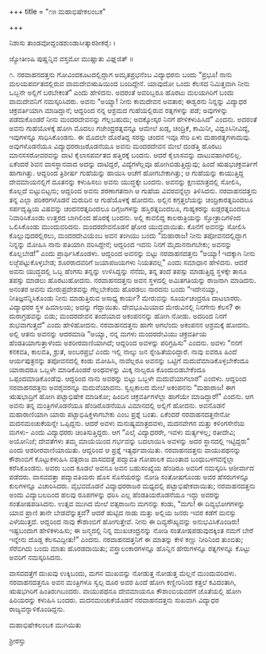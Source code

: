 +++
title = "೧೫ ಮಹಾಭಿಷೇಕಲಂಬಕ"

+++


ನಿಶಾಸು ತಾಂಡವೋದ್ದಂಡಶುಂಡಾಸೀತ್ಕಾರಶೀಕರೈಃ ।

ಜ್ಯೋತೀಂಷಿ ಪುಷ್ಣನ್ನಿವ ವಸ್ತಮೋ ಮುಷ್ಣಾತು ವಿಘ್ನಜಿತ್ ॥

೧. ನರವಾಹನದತ್ತನು ಗೋವಿಂದಕೂಟದಲ್ಲಿದ್ದಾಗ ಅಮೃತಪ್ರಭನೆಂಬ ವಿದ್ಯಾಧರನು ಬಂದು “ಪ್ರಭೂ! ನಾನು ಮಲಯಪರ್ವತದಲ್ಲಿರುವ ವಾಮದೇವಋಷಿಯಿಂದ ಬಂದಿದ್ದೇನೆ. ಯಾವುದೋ ಒಂದು ಕೆಲಸದ ನಿಮಿತ್ತವಾಗಿ ನೀನು ಒಬ್ಬನೇ ಅಲ್ಲಿಗೆ ಬರಬೇಕಂತೆ” ಎಂದು ಹೇಳಿದನು. ಅದರಂತೆ ಅವರಿಬ್ಬರೂ ಹೊರಟು ಮಲಯಗಿರಿಗೆ ಬಂದು ವಾಮದೇವನಿಗೆ ನಮಸ್ಕರಿಸಿದರು. ಅವನು “ಅಯ್ಯಾ! ನೀನು ಕಾಮದೇವನ ಅವತಾರ; ಈಶ್ವರನು ನಿನ್ನನ್ನು ವಿದ್ಯಾಧರ ಚಕ್ರವರ್ತಿಯಾಗಿ ಮಾಡಿದ್ದಾನೆ; ಆದ್ದರಿಂದ ನನ್ನ ಆಶ್ರಮದ ಗುಹೆಯಲ್ಲಿರುವ ರತ್ನಗಳನ್ನು ಪಡೆ; ಅವುಗಳನ್ನು ಪಡೆದುಕೊಂಡರೆ ನೀನು ಮಂದರದೇವನನ್ನು ಗೆಲ್ಲಬಹುದು; ಅದಕ್ಕೋಸ್ಕರ ನಿನಗೆ ಹೇಳಿಕಳುಹಿಸಿದೆ” ಎಂದನು. ಅದರಂತೆ ಅವನು ಗುಹೆಯೊಳಕ್ಕೆ ಹೋಗಿ ಮೊದಲು ಗಜೇಂದ್ರರತ್ನವನ್ನೂ ಆಮೇಲೆ ಖಡ್ಗ, ಚಂದ್ರಿಕೆ, ಕಾಮಿನೀ, ವಿಧ್ವಂಸಿನೀವಿದ್ಯೆ, ಇವುಗಳನ್ನೂ ಸಾಧಿಸಿಕೊಂಡನು. ಈ ಮೊದಲೇ ದೊರೆತಿದ್ದ ಸರಸ್ಸು ಚಂದನ ಇವೂ ಸೇರಿ ಏಳು ಮಹಾರತ್ನಗಳಾದುವು. ಅವುಗಳೊಡನೆಯೂ ವಿದ್ಯಾಧರರಾಜರೊಡನೆಯೂ ಅವನು ಮಂದರದೇವನ ಮೇಲೆ ದಂಡೆತ್ತಿ ಹೊರಟು ಮಾನಸಸರೋವರವನ್ನು ದಾಟಿ ಕೈಲಾಸಪರ್ವತದ ಹತ್ತಿರಕ್ಕೆ ಬಂದನು. ಆದರೆ ಕೈಲಾಸವನ್ನು ದಾಟುವಹಾಗಿರಲಿಲ್ಲ. ಏಕೆಂದರೆ ಶಿವನ ವಾಸಸ್ಥಾನವಾದ ಅದನ್ನು ದಾಟಿದ್ದರೆ, ವಿದ್ಯೆಗಳೆಲ್ಲವೂ ಹೋಗಿಬಿಡುತ್ತಿದ್ದುವು; ಹಿಂದೆ ಋಷಭಚಕ್ರವರ್ತಿಗೆ ಹಾಗಾಗಿತ್ತು. ಆದ್ದರಿಂದ ತ್ರಿಶೀರ್ಷ ಗುಹೆಯನ್ನು ಹಾಯಿಸಿ ಆಚೆಗೆ ಹೋಗಬೇಕಾಗಿತ್ತು; ಆ ಗುಹೆಯನ್ನು ಕಾಯುತ್ತಿದ್ದ ದೇವಮಾಯನಲ್ಲಿಗೆ ದೂತನನ್ನು ಕಳುಹಿಸಲು ಅವನು ಯುದ್ಧಕ್ಕೇ ಬಂದನು. ಅವನನ್ನು ಕ್ಷಣಮಾತ್ರದಲ್ಲಿ ಸೋಲಿಸಿ, ಕೊಲ್ಲದೆ ಬಿಟ್ಟುಬಿಟ್ಟನು; ಆದ್ದರಿಂದ ಅವನು ಶರಣಾಗತನಾಗಿ ಆ ಗುಹೆಯ ವಿವರವನ್ನೆಲ್ಲಾ ತಿಳಿಸಿದನು. ನರವಾಹನದತ್ತನು ತನ್ನ ಎಲ್ಲಾ ಪರಿಕರಗಳೊಡನೆ ಮರುದಿನ ಆ ಗುಹೆಯೊಳಕ್ಕೆ ಹೋದನು. ಅಲ್ಲಿನ ಕಗ್ಗತ್ತಲೆಯನ್ನು ಚಂದ್ರಿಕಾರತ್ನದಿಂದಲೂ ಸರ್ಪದೃಷ್ಟಿಯ ವಿಷವನ್ನು ಚಂದನರತ್ನದಿಂದಲೂ ದಿಗ್ಗಜಗಳನ್ನು ಹಸ್ತಿರತ್ನದಿಂದಲೂ, ಗುಹ್ಯಕರನ್ನು ಖಡ್ಗರತ್ನದಿಂದಲೂ ನಿವಾರಿಸಿಕೊಂಡು ಉತ್ತರದ ಬಾಗಿಲಿಂದ ಹೊರಕ್ಕೆ ಬಂದನು. ಅಲ್ಲಿ ಕಾವಲಿದ್ದ ಕಾಲರಾತ್ರಿಯನ್ನು ಸ್ತೋತ್ರಾದಿಗಳಿಂದ ಒಲಿಸಿಕೊಂಡು ಮುಂದುವರಿದನು. ಮಂದರದೇವನೊಡನೆ ಘೋರ ಯುದ್ಧವಾಯಿತು. ಕೊನೆಗೆ ಅವನನ್ನು ಸೋಲಿಸಿ ಕೊಲ್ಲುವುದರಲ್ಲಿರಲು, ಮಂದರದೇವಿಯೆಂಬ ಅವನ ತಂಗಿಯು ಬಂದು “ಮಹಾರಾಜ! ನೀನು ತಪೋವನದಲ್ಲಿದ್ದಾಗ ನಿನ್ನನ್ನು ಮೋಹಿಸಿ ನಾನು ಪತಿಯಾಗಿ ವರಿಸಿದ್ದೇನೆ; ಆದ್ದರಿಂದ ಇವನು ನಿನಗೆ ಮೈದುನನಾಗಬೇಕು; ಅವನನ್ನು ಕೊಲ್ಲಬೇಡ!” ಎಂದು ಪ್ರಾರ್ಥಿಸಿಕೊಂಡಳು. ಆದ್ದರಿಂದ ಅವನನ್ನು ಬಿಟ್ಟು ನರವಾಹನದತ್ತನು “ಅಯ್ಯಾ! ಇದಕ್ಕಾಗಿ ನೀನು ಲಜ್ಜೆಪಟ್ಟುಕೊಳ್ಳಬೇಡ; ಶೂರರಾದವರಿಗೆ ಜಯಾಪಜಯಗಳು ನಿಯತವಲ್ಲ” ಎಂದು ಸಮಾಧಾನ ಹೇಳಿದನು. ಆದರೆ ಅವನು ಯುದ್ಧದಲ್ಲಿ ಒಬ್ಬ ಹೆಂಗಸು ತನ್ನನ್ನು ಉಳಿಸಿದ್ದನ್ನು ನೆನೆದು, ತನ್ನ ತಂದೆ ತಪಸ್ಸು ಮಾಡುತ್ತಿದ್ದ ಸ್ಥಳಕ್ಕೇ ತಾನೂ ತಪಸ್ಸು ಮಾಡಲು ಹೊರಟುಹೋದನು. ನರವಾಹನದತ್ತನು ಅವನ ಸ್ಥಳದಲ್ಲಿ ಅಮಿತಗತಿಯನ್ನು ರಾಜನಾಗಿ ಮಾಡಿದನು. ಅನಂತರ ಅವನು ಮೇರುಪ್ರದೇಶವನ್ನು ಗೆಲ್ಲಬೇಕೆಂದು ಹೊರಡಲು ನಾರದನು ಬಂದು “ಇದೇನಯ್ಯಾ, ನೀತಿಜ್ಞನೆನ್ನಿಸಿಕೊಂಡು ನೀನು ಮಾಡುತ್ತಿರುವ ಅಸಾಧ್ಯ ಕಾರ್ಯ? ಮೇರುವನ್ನು ಸೂರ್ಯಚಂದ್ರರೂ ದಾಟಲಾರರು. ವಿದ್ಯಾಧರರ ಸ್ಥಳ ಹಿಮಾಲಯ; ಅದನ್ನು ಗೆದ್ದಾಯಿತು. ದೇವಭೂಮಿಯಾದ ಮೇರುವಿನಲ್ಲಿ ನಿನಗೇನು ಕೆಲಸ? ಈ ದುರಾಗ್ರಹವನ್ನು ಬಿಡು; ಮಂದರದೇವನ ತಂದೆಯಾದ ಅಕಂಪನನನ್ನು ಹೋಗಿ ನೋಡು. ಅದರಿಂದ ನಿನಗೆ ಶುಭವಾಗುತ್ತದೆ” ಎಂದು ಹೇಳಿಹೋದನು. ನರವಾಹನದತ್ತನು ಹಾಗೇ ಆಗಲೆಂದು ಅಕಂಪನನ ಆಶ್ರಮಕ್ಕೆ ಹೋದನು. ಅಲ್ಲಿ ಆತನು ಅವನನ್ನು ಆದರಮಾಡಿ “ಅಯ್ಯಾ, ನನ್ನ ಮಗಳು ಮಂದರದೇವಿಯು ಚಕ್ರವರ್ತಿಯ ಹೆಂಡತಿಯಾಗುತ್ತಾಳೆಂದು ಅಶರೀರವಾಣಿಯಾಗಿದೆ; ಆದ್ದರಿಂದ ಅವಳನ್ನು ಪರಿಗ್ರಹಿಸು” ಎಂದನು. ಅವಳು “ನನಗೆ ಕನಕವತಿ, ಕಾಲವತಿ, ಶ್ರುತೆ, ಅಂಬರಪ್ರಭೆ ಎಂದು ಇಲ್ಲಿ ನಾಲ್ಕು ಜನ ಸ್ನೇಹಿತೆಯರಿದ್ದಾರೆ. ನಾವು ಐವರೂ ಹಿಂದೆ ಆರ್ಯಪುತ್ರನನ್ನು ತಪೋವನದಲ್ಲಿ ಕಂಡು ಮೋಹಿಸಿ, ನಾವೆಲ್ಲರೂ ಅವನನ್ನು ಒಟ್ಟಿಗೆ ಮದುವೆಮಾಡಿಕೊಳ್ಳಬೇಕೆಂದೂ ಯಾರಾದರೂ ಒಬ್ಬಳೇ ಮಾಡಿಕೊಂಡರೆ ಅಂಥವಳನ್ನು ಮಿಕ್ಕ ನಾಲ್ವರೂ ಕೊಂದುಬಿಡಬೇಕೆಂದೂ ಒಪ್ಪಂದಮಾಡಿಕೊಂಡೆವು. ಆದ್ದರಿಂದ ನಾನು ಅವರನ್ನು ಬಿಟ್ಟು ಒಬ್ಬಳೇ ಮದುವೆಯಾಗಲಾರೆ” ಎಂದಳು. ಆದ್ದರಿಂದ ನರವಾಹನದತ್ತನು ಅವರೈವರನ್ನೂ ಮದುವೆಯಾದನು. ಸ್ವಲ್ಪಕಾಲದ ಮೇಲೆ ಅಕಂಪನನು “ಮಹಾರಾಜ! ಈಗ ಋಷಭಾದ್ರಿಗೆ ಹೋಗಿ ಪಟ್ಟಾಭಿಷೇಕ ಮಾಡಿಕೋ; ಹಿಂದಿನ ಚಕ್ರವರ್ತಿಗಳೆಲ್ಲಾ ಹಾಗೆಯೇ ಮಾಡಿದ್ದಾರೆ!” ಎಂದನು. ಆಗ ಅವನು ತನ್ನ ಮಂತ್ರಿಗಳೊಡನೆಯೂ ಹೆಂಡಿರೊಡನೆಯೂ ವಿಮಾನದಲ್ಲಿ ಅಲ್ಲಿಗೆ ಹೋದನು. ಅವನೊಡನೆ ಮಹಾರಾಣಿಯಾಗಿ ಯಾರು ಪಟ್ಟಾಭಿಷಿಕ್ತಳಾಗಬೇಕು ಎಂಬ ಪ್ರಶ್ನೆ ಬಂತು. ಏಕೆಂದರೆ ನರವಾಹನದತ್ತನೇನೋ ಮದನಮಂಚುಕೆಯನ್ನೇ ಒಪ್ಪಿದ್ದನು. ಆದರೆ ಅವಳು ಮನುಷ್ಯಮಾತ್ರದವಳು, ಮದನವೇಗನ ಮತ್ತು ಕಳಿಂಗಸೇನೆಯ ಮಗಳು- ಎಂದು ವಿದ್ಯಾಧರರು ಚಿಂತಿಸುತ್ತಿದ್ದರು. ಆಗ “ಎಲೈ ವಿದ್ಯಾಧರರೇ, ಇವಳು ಮರ್ತ್ಯಳಲ್ಲ; ರತೀದೇವಿ; ಅಯೋನಿಜೆ; ದೇವತೆಗಳು ತಮ್ಮ ಮಾಯೆಯಿಂದ ಗರ್ಭವನ್ನು ಬದಲಾಯಿಸಿ ಅವಳನ್ನು ಅದರ ಸ್ಥಾನದಲ್ಲಿ ಇಟ್ಟಿದ್ದರು” ಎಂದು ಆಶರೀರವಾಣಿಯಾಯಿತು. ಆದ್ದರಿಂದ ಆ ಪ್ರಶ್ನೆ ಇತ್ಯರ್ಥವಾಯಿತು. ನರವಾಹನದತ್ತನು ವಾಯುಪಥನನ್ನು ಕೌಶಾಂಬಿಗೆ ಕೊಟ್ಟುಕಳುಹಿಸಿ ವತ್ಸರಾಜ ವಾಸವದತ್ತೆ ಪದ್ಮಾವತಿ ಗೋಪಾಲಕ ಮುಂತಾದ ಬಂಧುಬಳಗವನ್ನೆಲ್ಲಾ ಕರೆಸಿಕೊಂಡನು. ಅವರು ಬಂದ ಕೂಡಲೆ ಅವನೂ ಅವನ ಬಹುಸಂಖ್ಯೆಯ ಹೆಂಡಿರೂ ಅವರಿಗೆ ನಮಸ್ಕರಿಸಿ ಆಶೀರ್ವಾದ ಪಡೆದರು. ವಾಸವದತ್ತಾ ಪದ್ಮಾವತಿಯರು ಹೊಸ ಸೊಸೆಯರನ್ನು ನೋಡಿ ಸಂತೋಷಗೊಂಡು ಅವರ ಹೆಸರುಗಳನ್ನೂ ಕುಲಗಳನ್ನೂ ವಿಚಾರಿಸಿದರು. ವೈಭವದೊಡನೆ ವಿದ್ಯಾಧರರಾಜರ ಮಧ್ಯದಲ್ಲಿ ಪಟ್ಟಾಭಿಷೇಕವಾಯಿತು; ನರವಾಹನದತ್ತನು ಅಂದು ವಿದ್ಯಾಬಲದಿಂದ ಹಲವು ರೂಪಗಳನ್ನು ಧರಿಸಿ ಎಲ್ಲ ಹೆಂಡತಿಯರೊಡನೆಯೂ ಇದ್ದು ಅವರನ್ನು ಸಂತೋಷಪಡಿಸಿದನು. ಉತ್ಸವ ಮುಗಿದ ಮೇಲೆ ವತ್ಸರಾಜನು ಮಗನನ್ನು ಕಂಡು, “ಮಗು! ಈ ದಿವ್ಯಭೋಗಗಳನ್ನು ಯಾವ ಪ್ರಾಣಿ ತಾನೇ ಬೇಡವೆನ್ನುತ್ತದೆ? ಆದರೆ ಹುಟ್ಟಿದ ನಾಡು ಮತ್ತು ಅಲ್ಲಿಯ ಜನರು ಇವರ ಕಡೆಗೆ ಮನಸ್ಸು ಎಳೆಯುತ್ತದೆ. ಆದ್ದರಿಂದ ನಾವು ಕೌಶಾಂಬಿಗೆ ಹೋಗುತ್ತೇವೆ. ನೀನು ಈ ದಿವ್ಯಸೌಖ್ಯವನ್ನು ಅನುಭವಿಸಿಕೊಂಡಿರು! ಇಷ್ಟಬಂದಾಗ ಹೇಳಿಕಳುಹಿಸು; ಈ ಜನ್ಮದಲ್ಲಿ ನಿನ್ನ ಮುಖಚಂದ್ರನನ್ನು ನೋಡಿ ಸಂತೋಷಪಡುವುದಕ್ಕಿಂತ ನಮಗೆ ಬೇರೆ ಇನ್ನೇನು ದೊಡ್ಡ ಕೆಲಸವಿದ್ದೀತು!” ಎಂದನು. ನರವಾಹನದತ್ತನಿಗೆ ಈ ಮಾತನ್ನು ಕೇಳಿ ಕಣ್ಣು ನೀರಿನಿಂದ ತುಂಬಿತು; ಸೆರೆಬಿಗಿದು ಬಂದು ಮಾತು ಹೊರಡದಾಯಿತು; ವಸ್ತ್ರಾಲಂಕಾರಗಳನ್ನೂ ಹೊನ್ನಿನ ಹೇರುಗಳನ್ನೂ ರತ್ನಗಳನ್ನೂ ಕೊಟ್ಟು ಅವರಿಗೆ ನಮಸ್ಕರಿಸಿದನು.

ವಾಸವದತ್ತೆಗೆ ದುಃಖವು ಉಕ್ಕಿಬಂದು, ಮಗನ ಮುಖವನ್ನು ನೋಡುತ್ತ ನೋಡುತ್ತ ಮೆಲ್ಲನೆ ಮುಂದುವರಿದಳು. ನರವಾಹನದತ್ತನೂ ಅವನ ಮಂತ್ರಿಗಳೂ ಸ್ವಲ್ಪ ದೂರ ಅವರ ಹಿಂದೆ ಹೋಗಿ ಕಣ್ಣೀರಿನಿಂದ ಕತ್ತಲೆ ಕವಿದಂತಾಗಿ, ಋಷಭಗಿರಿಗೆ ಹಿಂತಿರುಗಿಬಂದರು. ವಾಯುಪಥನೂ ದೇವಮಾಯನೂ ಕೌಶಾಂಬಿಯವರೆಗೆ ಜೊತೆಯಲ್ಲಿ ಹೋಗಿ ಹಿರಿಯರನ್ನು ಕಳುಹಿಸಿ ಬಂದರು. ಮದನಮಂಚುಕೆಯೊಡನೆ ನರವಾಹನದತ್ತನು ಸುಖವಾಗಿ ವಿದ್ಯಾಧರ ರಾಜ್ಯವನ್ನಾಳಿಕೊಂಡಿದ್ದನು.

ಮಹಾಭಿಷೇಕಲಂಬಕ ಮುಗಿಯಿತು

ಶ್ರೀರಸ್ತು




